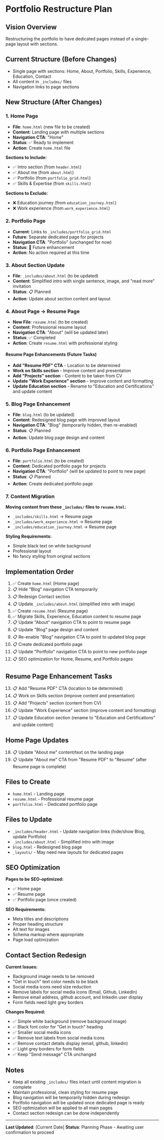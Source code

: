# Portfolio Restructure Plan

## Vision Overview
Restructuring the portfolio to have dedicated pages instead of a single-page layout with sections.

## Current Structure (Before Changes)
- Single page with sections: Home, About, Portfolio, Skills, Experience, Education, Contact
- All content in `_includes/` files
- Navigation links to page sections

## New Structure (After Changes)

### 1. Home Page
- **File**: `home.html` (new file to be created)
- **Content**: Landing page with multiple sections
- **Navigation CTA**: "Home" 
- **Status**: ✅ Ready to implement
- **Action**: Create `home.html` file

**Sections to Include:**
- ✅ Intro section (from `header.html`)
- ✅ About me (from `about.html`)
- ✅ Portfolio (from `portfolio_grid.html`)
- ✅ Skills & Expertise (from `skills.html`)

**Sections to Exclude:**
- ❌ Education journey (from `education_journey.html`)
- ❌ Work experience (from `work_experience.html`)

### 2. Portfolio Page  
- **Current**: Links to `_includes/portfolio_grid.html`
- **Future**: Separate dedicated page for projects
- **Navigation CTA**: "Portfolio" (unchanged for now)
- **Status**: 🔄 Future enhancement
- **Action**: No action required at this time

### 3. About Section Update
- **File**: `_includes/about.html` (to be updated)
- **Content**: Simplified intro with single sentence, image, and "read more" invitation
- **Status**: 📋 Planned
- **Action**: Update about section content and layout

### 4. About Page → Resume Page
- **New File**: `resume.html` (to be created)
- **Content**: Professional resume layout
- **Navigation CTA**: "About" (will be updated later)
- **Status**: ✅ Completed
- **Action**: Create `resume.html` with professional styling

#### Resume Page Enhancements (Future Tasks)
- **Add "Resume PDF" CTA** - Location to be determined
- **Work on Skills section** - Improve content and presentation
- **Add "Projects" section** - Content to be taken from CV
- **Update "Work Experience" section** - Improve content and formatting
- **Update Education section** - Rename to "Education and Certifications" and update content

### 5. Blog Page Enhancement
- **File**: `blog.html` (to be updated)
- **Content**: Redesigned blog page with improved layout
- **Navigation CTA**: "Blog" (temporarily hidden, then re-enabled)
- **Status**: 📋 Planned
- **Action**: Update blog page design and content

### 6. Portfolio Page Enhancement
- **File**: `portfolio.html` (to be created)
- **Content**: Dedicated portfolio page for projects
- **Navigation CTA**: "Portfolio" (will be updated to point to new page)
- **Status**: 📋 Planned
- **Action**: Create dedicated portfolio page

### 7. Content Migration
**Moving content from these `_includes/` files to `resume.html`:**
- `_includes/skills.html` → Resume page
- `_includes/work_experience.html` → Resume page  
- `_includes/education_journey.html` → Resume page

**Styling Requirements:**
- Simple black text on white background
- Professional layout
- No fancy styling from original sections

## Implementation Order
1. ✅ Create `home.html` (Home page)
2. 📋 Hide "Blog" navigation CTA temporarily
3. 📋 Redesign Contact section
4. 📋 Update `_includes/about.html` (simplified intro with image)
5. ✅ Create `resume.html` (Resume page)
6. ✅ Migrate Skills, Experience, Education content to resume page
7. 📋 Update "About" navigation CTA to point to resume page
8. 📋 Update "Blog" page design and content
9. 📋 Re-enable "Blog" navigation CTA to point to updated blog page
10. 📋 Create dedicated portfolio page
11. 📋 Update "Portfolio" navigation CTA to point to new portfolio page
12. 📋 SEO optimization for Home, Resume, and Portfolio pages

## Resume Page Enhancement Tasks
13. 📋 Add "Resume PDF" CTA (location to be determined)
14. 📋 Work on Skills section (improve content and presentation)
15. 📋 Add "Projects" section (content from CV)
16. 📋 Update "Work Experience" section (improve content and formatting)
17. 📋 Update Education section (rename to "Education and Certifications" and update content)

## Home Page Updates
18. 📋 Update "About me" content/text on the landing page
19. 📋 Update "About me" CTA from "Resume PDF" to "Resume" (after Resume page is complete)

## Files to Create
- `home.html` - Landing page
- `resume.html` - Professional resume page
- `portfolio.html` - Dedicated portfolio page

## Files to Update
- `_includes/header.html` - Update navigation links (hide/show Blog, update Portfolio)
- `_includes/about.html` - Simplified intro with image
- `blog.html` - Redesigned blog page
- `_layouts/` - May need new layouts for dedicated pages

## SEO Optimization
**Pages to be SEO-optimized:**
- ✅ Home page
- ✅ Resume page  
- ✅ Portfolio page (once created)

**SEO Requirements:**
- Meta titles and descriptions
- Proper heading structure
- Alt text for images
- Schema markup where appropriate
- Page load optimization

## Contact Section Redesign
**Current Issues:**
- Background image needs to be removed
- "Get in touch" text color needs to be black
- Social media icons need size reduction
- Remove labels for social media icons (Email, Github, LinkedIn)
- Remove email address, github account, and linkedin user display
- Form fields need light grey borders

**Changes Required:**
- ✅ Simple white background (remove background image)
- ✅ Black font color for "Get in touch" heading
- ✅ Smaller social media icons
- ✅ Remove text labels from social media icons
- ✅ Remove contact details display (email, github, linkedin)
- ✅ Light grey borders for form fields
- ✅ Keep "Send message" CTA unchanged

## Notes
- Keep all existing `_includes/` files intact until content migration is complete
- Maintain professional, clean styling for resume page
- Blog navigation will be temporarily hidden during redesign
- Portfolio navigation will be updated once dedicated page is ready
- SEO optimization will be applied to all main pages
- Contact section redesign can be done independently

---
**Last Updated**: [Current Date]
**Status**: Planning Phase - Awaiting user confirmation to proceed
